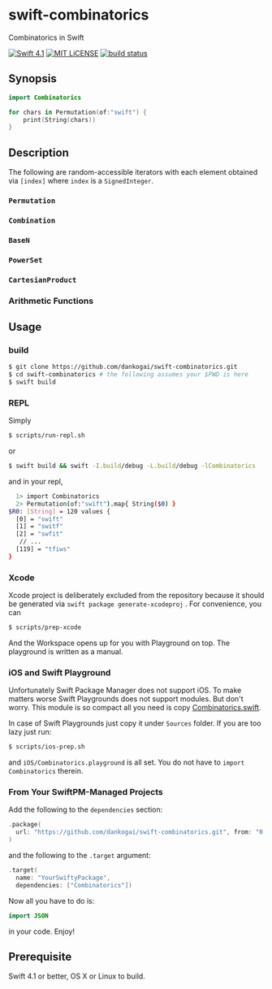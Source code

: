 # swift-combinatorics
Combinatorics in Swift

[![Swift 4.1](https://img.shields.io/badge/swift-4.1-brightgreen.svg)](https://swift.org)
[![MIT LiCENSE](https://img.shields.io/badge/license-MIT-brightgreen.svg)](LICENSE)
[![build status](https://secure.travis-ci.org/dankogai/swift-combinatorics.png)](http://travis-ci.org/dankogai/swift-combinatorics)


## Synopsis

```swift
import Combinatorics

for chars in Permutation(of:"swift") {
    print(String(chars))
}
```

## Description

The following are random-accessible iterators with each element obtained via `[index]` where `index` is a `SignedInteger`.

### `Permutation`

### `Combination`

### `BaseN`

### `PowerSet`

### `CartesianProduct`

### Arithmetic Functions

## Usage

### build

```sh
$ git clone https://github.com/dankogai/swift-combinatorics.git
$ cd swift-combinatorics # the following assumes your $PWD is here
$ swift build
```

### REPL

Simply

```sh
$ scripts/run-repl.sh
```

or

```sh
$ swift build && swift -I.build/debug -L.build/debug -lCombinatorics

```

and in your repl,

```sh
  1> import Combinatorics
  2> Permutation(of:"swift").map{ String($0) }
$R0: [String] = 120 values {
  [0] = "swift"
  [1] = "switf"
  [2] = "swfit"
   // ...
  [119] = "tfiws"
}
```

### Xcode

Xcode project is deliberately excluded from the repository because it should be generated via `swift package generate-xcodeproj` . For convenience, you can

```sh
$ scripts/prep-xcode
```

And the Workspace opens up for you with Playground on top.  The playground is written as a manual.

### iOS and Swift Playground

Unfortunately Swift Package Manager does not support iOS.  To make matters worse Swift Playgrounds does not support modules.  But don't worry.  This module is so compact all you need is copy [Combinatorics.swift].

[Combinatorics.swift]: Sources/Combinatorics/Combinatorics.swift

In case of Swift Playgrounds just copy it under `Sources` folder.  If you are too lazy just run:


```sh
$ scripts/ios-prep.sh
```

and `iOS/Combinatorics.playground` is all set.  You do not have to `import Combinatorics` therein.

### From Your SwiftPM-Managed Projects

Add the following to the `dependencies` section:

```swift
.package(
  url: "https://github.com/dankogai/swift-combinatorics.git", from: "0.0.1"
)
```

and the following to the `.target` argument:

```swift
.target(
  name: "YourSwiftyPackage",
  dependencies: ["Combinatorics"])
```

Now all you have to do is:

```swift
import JSON
```

in your code.  Enjoy!

## Prerequisite

Swift 4.1 or better, OS X or Linux to build.

